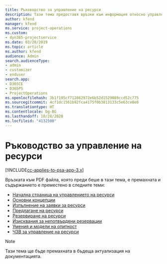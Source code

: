 ```yaml
---
title: Ръководство за управление на ресурси
description: Тази тема предоставя връзки към информация относно управлението на ресурси в Project Service Automation
author: kfend
manager: kfend
ms.service: project-operations
ms.custom:
- dyn365-projectservice
ms.date: 03/28/2019
ms.topic: article
ms.author: kfend
audience: Admin
search.audienceType:
- admin
- customizer
- enduser
search.app:
- D365CE
- D365PS
- ProjectOperations
ms.openlocfilehash: 3b1f195cf712862972e6b52d1529089ccd52c775
ms.sourcegitcommit: 4cf1dc1561b92fca4175f0b3813133c5e63ce8e6
ms.translationtype: HT
ms.contentlocale: bg-BG
ms.lasthandoff: 10/28/2020
ms.locfileid: "4132500"
---
```

# <a name="resource-management-guide"></a>Ръководство за управление на ресурси

[!INCLUDE[cc-applies-to-psa-app-3.x](../../includes/cc-applies-to-psa-app-3x.md)]

Връзката към PDF файла, която преди беше в тази тема, е премахната и съдържанието е преместено в следните теми:

- [Начална страница на управлението на ресурси](../resource-management-home-page.md)
- [Основни концепции](../reports-key-concepts.md)
- [Изпълнение на заявки за ресурси](../resource-management-fulfill-requests.md)
- [Предлагане на ресурси](../resource-management-propose-resources.md)
- [Резервиране на ресурси](../resource-management-book-resources-scheduleboard.md)
- [Изисквания за непотвърдени резервации](../resource-management-softbook-requirements.md)
- [Умения и модели на опитност](../resource-management-skills-proficiency.md)
- [ЧЗВ за управление на ресурси](../resource-management-faq.md)

> [!NOTE]
> Тази тема ще бъде премахната в бъдеща актуализация на документацията. 
